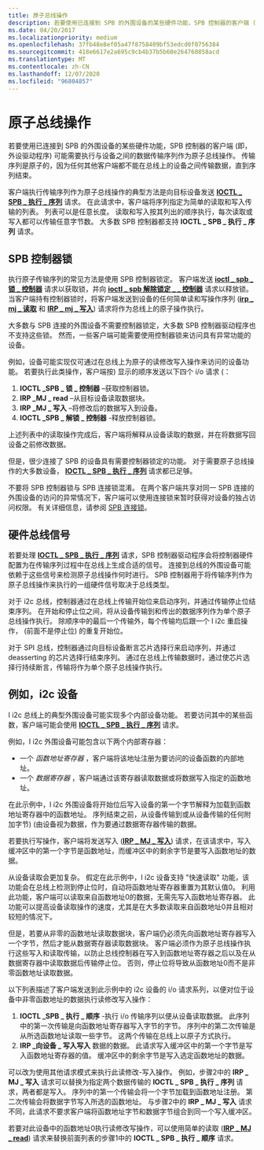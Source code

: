 ```yaml
---
title: 原子总线操作
description: 若要使用已连接到 SPB 的外围设备的某些硬件功能，SPB 控制器的客户端 (即，外设驱动程序) 可能需要执行与设备之间的数据传输序列作为原子总线操作。
ms.date: 04/20/2017
ms.localizationpriority: medium
ms.openlocfilehash: 37fb48e8ef05a47f8758409bf53edcd0f0756384
ms.sourcegitcommit: 418e6617e2a695c9cb4b37b5b60e264760858acd
ms.translationtype: MT
ms.contentlocale: zh-CN
ms.lasthandoff: 12/07/2020
ms.locfileid: "96804857"
---
```

# <a name="atomic-bus-operations"></a>原子总线操作


若要使用已连接到 SPB 的外围设备的某些硬件功能，SPB 控制器的客户端 (即，外设驱动程序) 可能需要执行与设备之间的数据传输序列作为原子总线操作。 传输序列是原子的，因为任何其他客户端都不能在总线上的设备之间传输数据，直到序列结束。

客户端执行传输序列作为原子总线操作的典型方法是向目标设备发送 [**IOCTL \_ SPB \_ 执行 \_ 序列**](https://msdn.microsoft.com/library/windows/hardware/hh450857) 请求。 在此请求中，客户端将序列指定为简单的读取和写入传输的列表。 列表可以是任意长度。 读取和写入按其列出的顺序执行，每次读取或写入都可以传输任意字节数。 大多数 SPB 控制器都支持 **IOCTL \_ SPB \_ 执行 \_ 序列** 请求。

## <a name="spb-controller-locks"></a>SPB 控制器锁


执行原子传输序列的常见方法是使用 SPB 控制器锁定。 客户端发送 [**ioctl \_ spb \_ 锁 \_ 控制器**](https://msdn.microsoft.com/library/windows/hardware/hh450858) 请求以获取锁，并向 [**ioctl \_ spb 解除锁定 \_ \_ 控制器**](https://msdn.microsoft.com/library/windows/hardware/hh450859) 请求以释放锁。 当客户端持有控制器锁时，将客户端发送到设备的任何简单读和写操作序列 ([**irp \_ mj \_ 读取**](../kernel/irp-mj-read.md) 和 [**IRP \_ mj \_ 写入**](../kernel/irp-mj-write.md)) 请求将作为总线上的原子操作执行。

大多数与 SPB 连接的外围设备不需要控制器锁定，大多数 SPB 控制器驱动程序也不支持这些锁。 然而，一些客户端可能需要使用控制器锁来访问具有异常功能的设备。

例如，设备可能实现仅可通过在总线上为原子的读修改写入操作来访问的设备功能。 若要执行此类操作，客户端按) 显示的顺序发送以下四个 i/o 请求 (：

1.  **IOCTL \_SPB \_ 锁 \_ 控制器** –获取控制器锁。
2.  **IRP \_MJ \_ read** –从目标设备读取数据块。
3.  **IRP \_MJ \_ 写入** –将修改后的数据写入到设备。
4.  **IOCTL \_SPB \_ 解锁 \_ 控制器** -释放控制器锁。

上述列表中的读取操作完成后，客户端将解释从设备读取的数据，并在将数据写回设备之前修改数据。

但是，很少连接了 SPB 的设备具有需要控制器锁定的功能。 对于需要原子总线操作的大多数设备， [**IOCTL \_ SPB \_ 执行 \_ 序列**](https://msdn.microsoft.com/library/windows/hardware/hh450857) 请求都已足够。

不要将 SPB 控制器锁与 SPB 连接锁混淆。 在两个客户端共享对同一 SPB 连接的外围设备的访问的异常情况下，客户端可以使用连接锁来暂时获得对设备的独占访问权限。 有关详细信息，请参阅 [SPB 连接锁](./spb-connection-locks.md)。

## <a name="hardware-bus-signals"></a>硬件总线信号


若要处理 [**IOCTL \_ SPB \_ 执行 \_ 序列**](https://msdn.microsoft.com/library/windows/hardware/hh450857) 请求，SPB 控制器驱动程序会将控制器硬件配置为在传输序列过程中在总线上生成合适的信号。 连接到总线的外围设备可能依赖于这些信号来检测原子总线操作何时进行。 SPB 控制器用于将传输序列作为原子总线操作来执行的一组硬件信号取决于总线类型。

对于 i2c 总线，控制器通过在总线上传输开始位来启动序列，并通过传输停止位结束序列。 在开始和停止位之间，将从设备传输到和传出的数据序列作为单个原子总线操作执行。 除顺序中的最后一个传输外，每个传输均后跟一个 I i2c 重启操作， (前面不是停止位) 的重复开始位。

对于 SPI 总线，控制器通过向目标设备断言芯片选择行来启动序列，并通过 deasserting 的芯片选择行结束序列。 通过在总线上传输数据时，通过使芯片选择行持续断言，传输将作为单个原子总线操作执行。

## <a name="an-example-ic-device"></a>例如，i2c 设备


I i2c 总线上的典型外围设备可能实现多个内部设备功能。 若要访问其中的某些函数，客户端可能会使用 [**IOCTL \_ SPB \_ 执行 \_ 序列**](https://msdn.microsoft.com/library/windows/hardware/hh450857) 请求。

例如，I i2c 外围设备可能包含以下两个内部寄存器：

-   一个 *函数地址寄存器* ，客户端将该地址注册为要访问的设备函数的内部地址。
-   一个 *数据寄存器* ，客户端通过该寄存器读取数据或将数据写入指定的函数地址。

在此示例中，I i2c 外围设备将开始位后写入设备的第一个字节解释为加载到函数地址寄存器中的函数地址。 序列结束之前，从设备传输到或从设备传输的任何附加字节)  (由设备视为数据，作为要通过数据寄存器传输的数据。

若要执行写操作，客户端将发送写入 ([**IRP \_ MJ \_ 写入**](../kernel/irp-mj-write.md)) 请求，在该请求中，写入缓冲区中的第一个字节是函数地址，而缓冲区中的剩余字节是要写入函数地址的数据。

从设备读取会更加复杂。 假定在此示例中，I i2c 设备支持 "快速读取" 功能，该功能会在总线上检测到停止位时，自动将函数地址寄存器重置为其默认值0。 利用此功能，客户端可以读取来自函数地址0的数据，无需先写入函数地址寄存器。 此功能可以提高设备读取操作的速度，尤其是在大多数读取来自函数地址0并且相对较短的情况下。

但是，若要从非零的函数地址读取数据块，客户端仍必须先向函数地址寄存器写入一个字节，然后才能从数据寄存器读取数据块。 客户端必须作为原子总线操作执行这些写入和读取传输，以防止总线控制器在写入到函数地址寄存器之后以及在从数据寄存器中读取数据后传输停止位。 否则，停止位将导致从函数地址0而不是非零函数地址读取数据。

以下列表描述了客户端发送到此示例中的 i2c 设备的 i/o 请求系列，以便对位于设备中非零函数地址的数据执行读修改写入操作：

1.  **IOCTL \_SPB \_ 执行 \_ 顺序** -执行 i/o 传输序列以便从设备读取数据。 此序列中的第一次传输是向函数地址寄存器写入字节的字节。 序列中的第二次传输是从所选函数地址读取一些字节。 这两个传输在总线上以原子方式执行。
2.  **IRP \_向设备 \_ 写入写入** 数据的数据。 此请求写入缓冲区中的第一个字节是写入函数地址寄存器的值。 缓冲区中的剩余字节是写入选定函数地址的数据。

可以改为使用其他请求模式来执行此读修改-写入操作。 例如，步骤2中的 **IRP \_ MJ \_ 写入** 请求可以替换为指定两个数据传输的 **IOCTL \_ SPB \_ 执行 \_ 序列** 请求，两者都是写入。 序列中的第一个传输会将一个字节加载到函数地址注册。 第二次传输会将数据字节写入所选的函数地址。 与步骤2中的 **IRP \_ MJ \_ 写入** 请求不同，此请求不要求客户端将函数地址字节和数据字节组合到同一个写入缓冲区。

若要对此设备中的函数地址0执行读修改写操作，可以使用简单的读取 ([**IRP \_ MJ \_ read**](../kernel/irp-mj-read.md)) 请求来替换前面列表的步骤1中的 **IOCTL \_ SPB \_ 执行 \_ 顺序** 请求。

 

